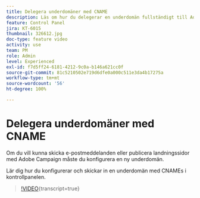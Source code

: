 ```yaml
---
title: Delegera underdomäner med CNAME
description: Läs om hur du delegerar en underdomän fullständigt till Adobe Campaign.
feature: Control Panel
jira: KT-6015
thumbnail: 326612.jpg
doc-type: feature video
activity: use
team: PM
role: Admin
level: Experienced
exl-id: f7d5ff24-6181-4212-9c0a-b146a621cc0f
source-git-commit: 81c5210502e719d6dfe0a000c511e3da4b17275a
workflow-type: tm+mt
source-wordcount: '56'
ht-degree: 100%

---
```


# Delegera underdomäner med CNAME

Om du vill kunna skicka e-postmeddelanden eller publicera landningssidor med Adobe Campaign måste du konfigurera en ny underdomän.

Lär dig hur du konfigurerar och skickar in en underdomän med CNAMEs i kontrollpanelen.

>[!VIDEO](https://video.tv.adobe.com/v/3450128?learn=on&captions=swe){transcript=true}
